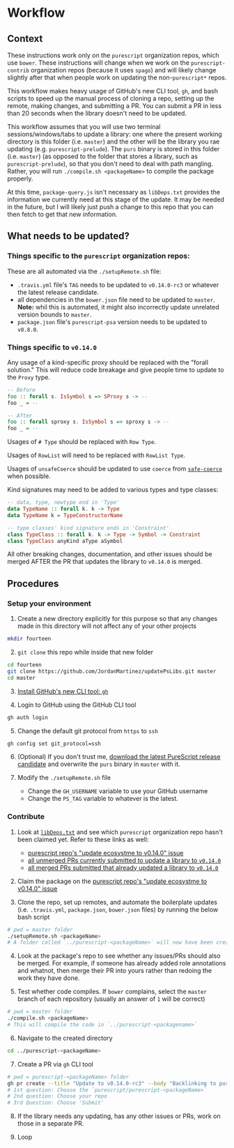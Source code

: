 # Workflow

## Context

These instructions work only on the `purescript` organization repos, which use `bower`. These instructions will change when we work on the `purescript-contrib` organization repos (because it uses `spago`) and will likely change slightly after that when people work on updating the non-`purescript*` repos.

This workflow makes heavy usage of GitHub's new CLI tool, `gh`, and bash scripts to speed up the manual process of cloning a repo, setting up the remote, making changes, and submitting a PR. You can submit a PR in less than 20 seconds when the library doesn't need to be updated.

This workflow assumes that you will use two terminal sessions/windows/tabs to update a library: one where the present working directory is this folder (i.e. `master`) and the other will be the library you rae updating (e.g. `purescript-prelude`). The `purs` binary is stored in this folder (i.e. `master`) (as opposed to the folder that stores a library, such as `purescript-prelude`), so that you don't need to deal with path mangling. Rather, you will run `./compile.sh <packageName>` to compile the package properly.

At this time, `package-query.js` isn't necessary as `libDeps.txt` provides the information we currently need at this stage of the update. It may be needed in the future, but I will likely just push a change to this repo that you can then fetch to get that new information.

## What needs to be updated?

### Things specific to the `purescript` organization repos:

These are all automated via the `./setupRemote.sh` file:
- `.travis.yml` file's `TAG` needs to be updated to `v0.14.0-rc3` or whatever the latest release candidate.
- all dependencies in the `bower.json` file need to be updated to `master`. **Note:** whil this is automated, it might also incorrectly update unrelated version bounds to `master`.
- `package.json` file's `purescript-psa` version needs to be updated to `v0.8.0`.

### Things specific to `v0.14.0`

Any usage of a kind-specific proxy should be replaced with the "forall solution." This will reduce code breakage and give people time to update to the `Proxy` type.
```purescript
-- Before
foo :: forall s. IsSymbol s => SProxy s -> --
foo _ = --

-- After
foo :: forall sproxy s. IsSymbol s => sproxy s -> --
foo _ = --
```

Usages of `# Type` should be replaced with `Row Type`.

Usages of `RowList` will need to be replaced with `RowList Type`.

Usages of `unsafeCoerce` should be updated to use `coerce` from [`safe-coerce`](https://github.com/purescript/purescript-safe-coerce) when possible.

Kind signatures may need to be added to various types and type classes:
```purescript
-- data, type, newtype end in 'Type'
data TypeName :: forall k. k -> Type
data TypeName k = TypeConstructorName

-- type classes' kind signature ends in 'Constraint'
class TypeClass :: forall k. k -> Type -> Symbol -> Constraint
class TypeClass anyKind aType aSymbol
```

All other breaking changes, documentation, and other issues should be merged AFTER the PR that updates the library to `v0.14.0` is merged.

## Procedures

### Setup your environment

1. Create a new directory explicitly for this purpose so that any changes made in this directory will not affect any of your other projects

```bash
mkdir fourteen
```

2. `git clone` this repo while inside that new folder

```bash
cd fourteen
git clone https://github.com/JordanMartinez/updatePsLibs.git master
cd master
```

3. [Install GitHub's new CLI tool: `gh`](https://github.com/cli/cli#installation)

4. Login to GitHub using the GitHub CLI tool

```bash
gh auth login
```

5. Change the default git protocol from `https` to `ssh`

```bash
gh config set git_protocol=ssh
```

6. (Optional) If you don't trust me, [download the latest PureScript release candidate](https://github.com/purescript/purescript/releases/) and overwrite the `purs` binary in `master` with it.

7. Modify the `./setupRemote.sh` file
     - Change the `GH_USERNAME` variable to use your GitHub username
     - Change the `PS_TAG` variable to whatever is the latest.

### Contribute

1. Look at [`libDeps.txt`](./libDeps.txt) and see which `purescript` organization repo hasn't been claimed yet. Refer to these links as well:
    - [purescript repo's "update ecosystme to v0.14.0" issue](https://github.com/purescript/purescript/issues/3942)
    - [all unmerged PRs currently submitted to update a library to `v0.14.0`](https://github.com/search?q=org%3Apurescript+is%3Apr+state%3Aopen+Update+to+v0.14.0)
    - [all merged PRs submitted that already updated a library to `v0.14.0`](https://github.com/search?q=org%3Apurescript+is%3Apr+state%3Aclosed+Update+to+v0.14.0)

2. Claim the package on the [purescript repo's "update ecosystme to v0.14.0" issue](https://github.com/purescript/purescript/issues/3942)

3. Clone the repo, set up remotes, and automate the boilerplate updates (i.e. `.travis.yml`, `package.json`, `bower.json` files) by running the below bash script

```bash
# pwd = master folder
./setupRemote.sh <packageName>
# A folder called `../purescript-<packageName>` will now have been created
```

4. Look at the package's repo to see whether any issues/PRs should also be merged. For example, if someone has already added role annotations and whatnot, then merge their PR into yours rather than redoing the work they have done.

5. Test whether code compiles. If `bower` complains, select the `master` branch of each repository (usually an answer of `1` will be correct)

```bash
# pwd = master folder
./compile.sh <packageName>
# This will compile the code in `../purescript-<packagename>`
```

6. Navigate to the created directory

```bash
cd ../purescript-<packageName>
```

7. Create a PR via `gh` CLI tool

```bash
# pwd = purescript-<packageName> folder
gh pr create --title "Update to v0.14.0-rc3" --body "Backlinking to purescript/purescript#3942"
# 1st question: Choose the `purescript/purescript-<packageName>`
# 2nd question: Choose your repo
# 3rd Question: Choose 'Submit'
```

8. If the library needs any updating, has any other issues or PRs, work on those in a separate PR.

9. Loop
